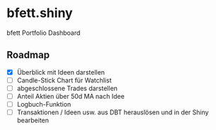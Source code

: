 # bfett.shiny
bfett Portfolio Dashboard

## Roadmap

- [x] Überblick mit Ideen darstellen
- [ ] Candle-Stick Chart für Watchlist
- [ ] abgeschlossene Trades darstellen
- [ ] Anteil Aktien über 50d MA nach Idee
- [ ] Logbuch-Funktion
- [ ] Transaktionen / Ideen usw. aus DBT herauslösen und in der Shiny bearbeiten
